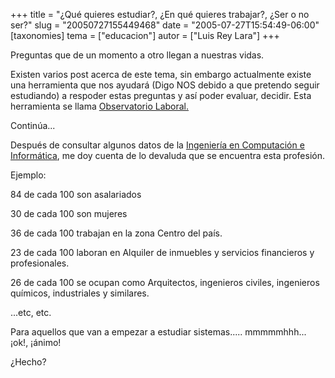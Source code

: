 +++
title = "¿Qué quieres estudiar?, ¿En qué quieres trabajar?, ¿Ser o no ser?"
slug = "20050727155449468"
date = "2005-07-27T15:54:49-06:00"
[taxonomies]
tema = ["educacion"]
autor = ["Luis Rey Lara"]
+++

Preguntas que de un momento a otro llegan a nuestras vidas.

Existen varios post acerca de este tema, sin embargo actualmente existe
una herramienta que nos ayudará (Digo NOS debido a que pretendo seguir
estudiando) a respoder estas preguntas y así poder evaluar, decidir.
Esta herramienta se llama [Observatorio
Laboral.](http://www.observatoriolaboral.gob.mx)

Continúa...

<!-- more -->
Después de consultar algunos datos de la [Ingeniería en Computación e
Informática](http://www.observatoriolaboral.gob.mx/pPanoramaCar.asp?pClave=313),
me doy cuenta de lo devaluda que se encuentra esta profesión.

Ejemplo:

84 de cada 100 son asalariados

30 de cada 100 son mujeres

36 de cada 100 trabajan en la zona Centro del país.

23 de cada 100 laboran en Alquiler de inmuebles y servicios financieros
y profesionales.

26 de cada 100 se ocupan como Arquitectos, ingenieros civiles,
ingenieros químicos, industriales y similares.

...etc, etc.

Para aquellos que van a empezar a estudiar sistemas..... mmmmmhhh...
¡ok!, ¡ánimo!

¿Hecho?

